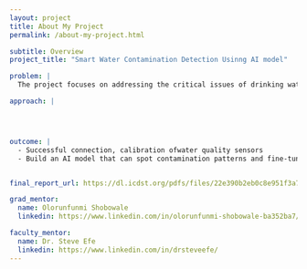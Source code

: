 ```yaml
---
layout: project
title: About My Project
permalink: /about-my-project.html

subtitle: Overview
project_title: "Smart Water Contamination Detection Usinng AI model"

problem: |
  The project focuses on addressing the critical issues of drinking water safely by developing an AI-driven system to predict contaminnation risks from lead, heavy metals, and microbial pollutants. The project aims to analyze public health reports for early detection of waterborne diseases. The ultimate goal is to empower water authorities with a proactive tool for mitigating contaminants and ensuring safer water access. Students will gain hands-on experience in AI/ML techniques, Python coding, and data analysis while contributing to a meaningful public health solution.

approach: |




outcome: |
  - Successful connection, calibration ofwater quality sensors
  - Build an AI model that can spot contamination patterns and fine-tune it for accuracy.


final_report_url: https://dl.icdst.org/pdfs/files/22e390b2eb0c8e951f3a742fda5b2d1d.pdf

grad_mentor:
  name: Olorunfunmi Shobowale
  linkedin: https://www.linkedin.com/in/olorunfunmi-shobowale-ba352ba7/

faculty_mentor:
  name: Dr. Steve Efe
  linkedin: https://www.linkedin.com/in/drsteveefe/
---
```

